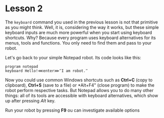 # Lesson 2

The `keyboard` command you used in the previous lesson is not that primitive as you might think. Well, it is, considering the way it works, but these simple keyboard inputs are much more powerful when you start using keyboard shortcuts. Why? Because every program uses keyboard alternatives for its menus, tools and functions. You only need to find them and pass to your robot.

Let's go back to your simple Notepad robot. Its code looks like this:

```G1ANT
program notepad
keyboard Hello!⋘enter⋙‴I am robot.‴
```

Now you could use common Windows shortcuts such as **Ctrl+C** (copy to clipboard), **Ctrl+S** (save to a file) or *Alt+F4" (close program) to make the robot perform respective tasks. But Notepad allows you to do many other things: all of its tools are accessible with keyboard alternatives, which show up after pressing *Alt* key.

Run your robot by pressing **F9** ou can investigate available options
